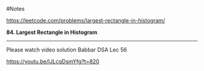 #Notes

https://leetcode.com/problems/largest-rectangle-in-histogram/

**84. Largest Rectangle in Histogram**

---

Please watch video solution
Babbar DSA Lec 56

https://youtu.be/lJLcqDsmYfg?t=820
